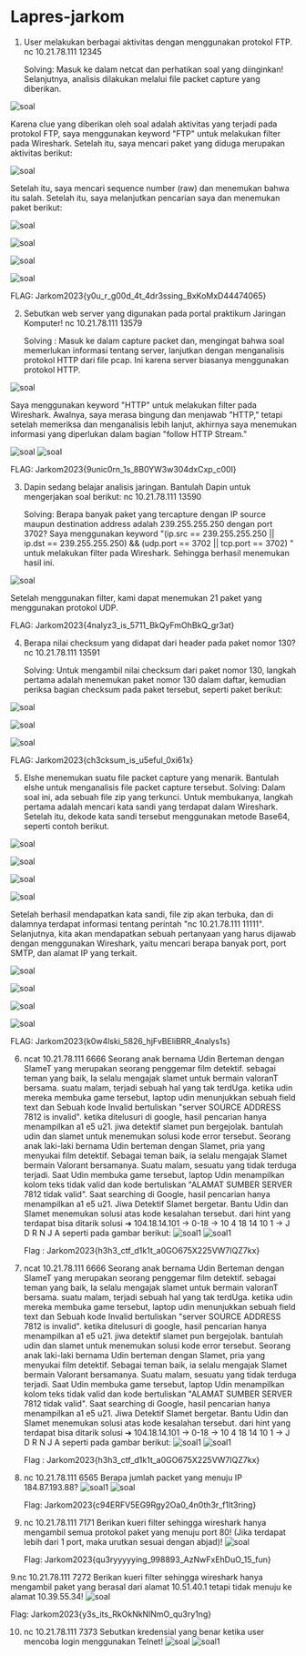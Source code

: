 # Lapres-jarkom
1. User melakukan berbagai aktivitas dengan menggunakan protokol FTP. nc 10.21.78.111 12345

   Solving: Masuk ke dalam netcat dan perhatikan soal yang diinginkan! Selanjutnya, analisis dilakukan melalui file packet capture yang diberikan.
   
![soal](https://github.com/Fanzapratama/Lapres-jarkom/blob/main/Screenshot%202023-09-22%20132011.png)

Karena clue yang diberikan oleh soal adalah aktivitas yang terjadi pada protokol FTP, saya menggunakan keyword "FTP" untuk melakukan filter pada Wireshark. Setelah itu, saya mencari paket yang diduga merupakan aktivitas berikut:

![soal](https://github.com/Fanzapratama/Lapres-jarkom/blob/main/Screenshot%202023-09-22%20144709.png)

Setelah itu, saya mencari sequence number (raw) dan menemukan bahwa itu salah. Setelah itu, saya melanjutkan pencarian saya dan menemukan paket berikut:

![soal](https://github.com/Fanzapratama/Lapres-jarkom/blob/main/Screenshot%202023-09-21%20184047.png)

![soal](https://github.com/Fanzapratama/Lapres-jarkom/blob/main/Screenshot%202023-09-21%20185033.png)

![soal](https://github.com/Fanzapratama/Lapres-jarkom/blob/main/Screenshot%202023-09-21%20184807.png)

![soal](https://github.com/Fanzapratama/Lapres-jarkom/blob/main/Screenshot%202023-09-21%20184818.png)

FLAG:	Jarkom2023{y0u_r_g00d_4t_4dr3ssing_BxKoMxD44474065}

2. Sebutkan web server yang digunakan pada portal praktikum Jaringan Komputer! nc 10.21.78.111 13579

   Solving : Masuk ke dalam capture packet dan, mengingat bahwa soal memerlukan informasi tentang server, lanjutkan dengan menganalisis protokol HTTP dari file pcap. Ini karena server biasanya menggunakan protokol HTTP.

![soal](https://github.com/Fanzapratama/Lapres-jarkom/blob/main/Screenshot%202023-09-22%20132539.png)

Saya menggunakan keyword "HTTP" untuk melakukan filter pada Wireshark. Awalnya, saya merasa bingung dan menjawab "HTTP," tetapi setelah memeriksa dan menganalisis lebih lanjut, akhirnya saya menemukan informasi yang diperlukan dalam bagian "follow HTTP Stream."

![soal](https://github.com/Fanzapratama/Lapres-jarkom/blob/main/2.1.png)
![soal](https://github.com/Fanzapratama/Lapres-jarkom/blob/main/2.2.png)

FLAG: Jarkom2023{9unic0rn_1s_8B0YW3w304dxCxp_c00l}

3.	Dapin sedang belajar analisis jaringan. Bantulah Dapin untuk mengerjakan soal berikut: nc 10.21.78.111 13590

  	Solving: Berapa banyak paket yang tercapture dengan IP source maupun destination address adalah 239.255.255.250 dengan port 3702? Saya menggunakan keyword "(ip.src == 239.255.255.250 || ip.dst == 239.255.255.250) && 
   (udp.port == 3702 || tcp.port == 3702) " untuk melakukan filter pada Wireshark. Sehingga berhasil menemukan hasil ini.

![soal](https://github.com/Fanzapratama/Lapres-jarkom/blob/main/Screenshot%202023-09-21%20171312.png)

Setelah menggunakan filter, kami dapat menemukan 21 paket yang menggunakan protokol UDP.

FLAG: Jarkom2023{4nalyz3_is_5711_BkQyFmOhBkQ_gr3at}

4. Berapa nilai checksum yang didapat dari header pada paket nomor 130? nc 10.21.78.111 13591

   Solving: Untuk mengambil nilai checksum dari paket nomor 130, langkah pertama adalah menemukan paket nomor 130 dalam daftar, kemudian periksa bagian checksum pada paket tersebut, seperti paket berikut:

![soal](https://github.com/Fanzapratama/Lapres-jarkom/blob/main/Screenshot%202023-09-22%20125111.png)

![soal](https://github.com/Fanzapratama/Lapres-jarkom/blob/main/Screenshot%202023-09-21%20172730.png)

![soal](https://github.com/Fanzapratama/Lapres-jarkom/blob/main/4.png)

FLAG: Jarkom2023{ch3cksum_is_u5eful_0xi61x}

5.	Elshe menemukan suatu file packet capture yang menarik. Bantulah elshe untuk menganalisis file packet capture tersebut.
   Solving: Dalam soal ini, ada sebuah file zip yang terkunci. Untuk membukanya, langkah pertama adalah mencari kata sandi yang terdapat dalam Wireshark. Setelah itu, dekode kata sandi tersebut menggunakan metode Base64, seperti contoh berikut.

![soal](https://github.com/Fanzapratama/Lapres-jarkom/blob/main/Screenshot%202023-09-21%20173346.png)

![soal](https://github.com/Fanzapratama/Lapres-jarkom/blob/main/Screenshot%202023-09-21%20173408.png)

![soal](https://github.com/Fanzapratama/Lapres-jarkom/blob/main/Screenshot%202023-09-21%20173438.png)

![soal](https://github.com/Fanzapratama/Lapres-jarkom/blob/main/Screenshot%202023-09-21%20173537.png)

Setelah berhasil mendapatkan kata sandi, file zip akan terbuka, dan di dalamnya terdapat informasi tentang perintah "nc 10.21.78.111 11111". Selanjutnya, kita akan mendapatkan sebuah pertanyaan yang harus dijawab dengan menggunakan Wireshark, yaitu mencari berapa banyak port, port SMTP, dan alamat IP yang terkait.

![soal](https://github.com/Fanzapratama/Lapres-jarkom/blob/main/Screenshot%202023-09-21%20175542.png)

![soal](https://github.com/Fanzapratama/Lapres-jarkom/blob/main/Screenshot%202023-09-21%20173625.png)

![soal](https://github.com/Fanzapratama/Lapres-jarkom/blob/main/Screenshot%202023-09-21%20174133.png)

![soal](https://github.com/Fanzapratama/Lapres-jarkom/blob/main/Screenshot%202023-09-21%20175522.png)

FLAG: Jarkom2023{k0w4lski_5826_hjFvBEliBRR_4nalys1s}

6. ncat 10.21.78.111 6666
   Seorang anak bernama Udin Berteman dengan SlameT yang merupakan seorang penggemar film detektif. sebagai teman yang baik, Ia selalu mengajak slamet untuk bermain valoranT bersama. suatu malam, terjadi sebuah hal yang tak     terdUga. ketika udin mereka membuka game    tersebut, laptop udin menunjukkan sebuah field text dan Sebuah kode Invalid bertuliskan "server SOURCE ADDRESS 7812 is invalid". ketika ditelusuri di google, hasil pencarian         hanya menampilkan a1 e5 u21. jiwa detektif slamet pun bergejolak. bantulah udin dan    slamet untuk menemukan solusi kode error tersebut.
   Seorang anak laki-laki bernama Udin berteman dengan Slamet, pria yang menyukai film detektif. Sebagai teman baik, ia selalu mengajak Slamet bermain Valorant bersamanya. Suatu malam, sesuatu yang tidak terduga terjadi. Saat Udin  membuka game tersebut, laptop Udin      menampilkan kolom teks tidak valid dan  kode  bertuliskan "ALAMAT SUMBER SERVER 7812 tidak valid". Saat searching di Google, hasil pencarian hanya menampilkan a1 e5 u21. Jiwa Detektif Slamet bergetar. Bantu Udin dan Slamet menemukan solusi atas kode kesalahan          tersebut.
   dari hint yang terdapat bisa ditarik solusi ➔ 104.18.14.101 → 0-18 → 10 4 18 14 10 1 → J D R N J A
   seperti pada gambar berikut:
   ![soal1](https://github.com/stevanza/LapresJarkom/blob/main/WhatsApp%20Image%202023-09-22%20at%2009.24.21.jpeg)
   ![soal1](https://github.com/stevanza/LapresJarkom/blob/main/WhatsApp%20Image%202023-09-22%20at%2009.22.34.jpeg)

   Flag :  Jarkom2023{h3h3_ctf_d1k1t_a0GO675X225VW7IQZ7kx}

7. ncat 10.21.78.111 6666
   Seorang anak bernama Udin Berteman dengan SlameT yang merupakan seorang penggemar film detektif. sebagai teman yang baik, Ia selalu mengajak slamet untuk bermain valoranT bersama. suatu malam, terjadi sebuah hal yang tak     terdUga. ketika udin mereka membuka game    tersebut, laptop udin menunjukkan sebuah field text dan Sebuah kode Invalid bertuliskan "server SOURCE ADDRESS 7812 is invalid". ketika ditelusuri di google, hasil pencarian         hanya menampilkan a1 e5 u21. jiwa detektif slamet pun bergejolak. bantulah udin dan    slamet untuk menemukan solusi kode error tersebut.
   Seorang anak laki-laki bernama Udin berteman dengan Slamet, pria yang menyukai film detektif. Sebagai teman baik, ia selalu mengajak Slamet bermain Valorant bersamanya. Suatu malam, sesuatu yang tidak terduga terjadi. Saat Udin  membuka game tersebut, laptop Udin      menampilkan kolom teks tidak valid dan  kode  bertuliskan "ALAMAT SUMBER SERVER 7812 tidak valid". Saat searching di Google, hasil pencarian hanya menampilkan a1 e5 u21. Jiwa Detektif Slamet bergetar. Bantu Udin dan Slamet menemukan solusi atas kode kesalahan          tersebut.
   dari hint yang terdapat bisa ditarik solusi ➔ 104.18.14.101 → 0-18 → 10 4 18 14 10 1 → J D R N J A
   seperti pada gambar berikut:
   ![soal1](https://github.com/stevanza/LapresJarkom/blob/main/WhatsApp%20Image%202023-09-22%20at%2009.24.21.jpeg)
   ![soal1](https://github.com/stevanza/LapresJarkom/blob/main/WhatsApp%20Image%202023-09-22%20at%2009.22.34.jpeg)

   Flag :  Jarkom2023{h3h3_ctf_d1k1t_a0GO675X225VW7IQZ7kx}

8. nc 10.21.78.111 6565
   Berapa jumlah packet yang menuju IP 184.87.193.88?
   ![soal1](https://github.com/stevanza/LapresJarkom/blob/main/WhatsApp%20Image%202023-09-22%20at%2009.26.49.jpeg)
   ![soal](https://github.com/stevanza/LapresJarkom/blob/main/WhatsApp%20Image%202023-09-22%20at%2009.27.00.jpeg)

   Flag: Jarkom2023{c94ERFV5EG9Rgy2Oa0_4n0th3r_f1lt3ring}

9. nc 10.21.78.111 7171
   Berikan kueri filter sehingga wireshark hanya mengambil semua protokol paket yang menuju port 80! (Jika terdapat lebih dari 1 port, maka urutkan sesuai dengan abjad)!
   ![soal](https://github.com/stevanza/LapresJarkom/blob/main/WhatsApp%20Image%202023-09-22%20at%2009.29.33.jpeg)

   Flag: Jarkom2023{qu3ryyyyying_998893_AzNwFxEhDuO_15_fun}

9.nc 10.21.78.111 7272
   Berikan kueri filter sehingga wireshark hanya mengambil paket yang berasal dari alamat 10.51.40.1 tetapi tidak menuju ke alamat 10.39.55.34!
   ![soal](https://github.com/stevanza/LapresJarkom/blob/main/WhatsApp%20Image%202023-09-22%20at%2009.38.08.jpeg)

   Flag: Jarkom2023{y3s_its_RkOkNkNlNmO_qu3ry1ng}

10. nc 10.21.78.111 7373
    Sebutkan kredensial yang benar ketika user mencoba login menggunakan Telnet!
    ![soal](https://github.com/stevanza/LapresJarkom/blob/main/WhatsApp%20Image%202023-09-22%20at%2009.44.52.jpeg)
    ![soal1](https://github.com/stevanza/LapresJarkom/blob/main/WhatsApp%20Image%202023-09-22%20at%2009.44.39.jpeg)

